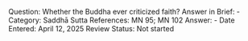 Question: Whether the Buddha ever criticized faith?
Answer in Brief: -
 Category: Saddhā
Sutta References: MN 95; MN 102
Answer: -
Date Entered: April 12, 2025
Review Status: Not started